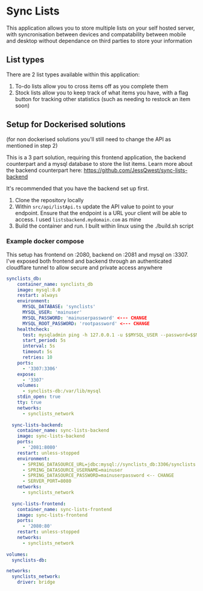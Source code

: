 # Sync Lists

This application allows you to store multiple lists on your self hosted server, with syncronisation between devices and compatability between mobile and desktop without dependance on third parties to store your information

## List types

There are 2 list types available within this application:

1. To-do lists allow you to cross items off as you complete them
2. Stock lists allow you to keep track of what items you have, with a flag button for tracking other statistics (such as needing to restock an item soon)

## Setup for Dockerised solutions
(for non dockerised solutions you'll still need to change the API as mentioned in step 2)

This is a 3 part solution, requiring this frontend application, the backend counterpart and a mysql database to store the list items. Learn more about the backend counterpart here: https://github.com/JessQwest/sync-lists-backend

It's recommended that you have the backend set up first.

1. Clone the repository locally
2. Within `src/api/listApi.ts` update the API value to point to your endpoint. Ensure that the endpoint is a URL your client will be able to access. I used `listsbackend.mydomain.com` as mine
3. Build the container and run. I built within linux using the ./build.sh script

### Example docker compose 

This setup has frontend on :2080, backend on :2081 and mysql on :3307. I've exposed both frontend and backend through an authenticated cloudflare tunnel to allow secure and private access anywhere
```yaml
synclists_db:
    container_name: synclists_db
    image: mysql:8.0
    restart: always
    environment:
      MYSQL_DATABASE: 'synclists'
      MYSQL_USER: 'mainuser'
      MYSQL_PASSWORD: 'mainuserpassword' <--- CHANGE
      MYSQL_ROOT_PASSWORD: 'rootpassword' <--- CHANGE
    healthcheck:
      test: mysqladmin ping -h 127.0.0.1 -u $$MYSQL_USER --password=$$MYSQL_PASSWORD
      start_period: 5s
      interval: 5s
      timeout: 5s
      retries: 10
    ports:
      - '3307:3306'
    expose:
      - '3307'
    volumes:
      - synclists-db:/var/lib/mysql
    stdin_open: true
    tty: true
    networks:
      - synclists_network 
      
  sync-lists-backend:
    container_name: sync-lists-backend
    image: sync-lists-backend
    ports:
      - '2081:8080'
    restart: unless-stopped
    environment:
      - SPRING_DATASOURCE_URL=jdbc:mysql://synclists_db:3306/synclists
      - SPRING_DATASOURCE_USERNAME=mainuser
      - SPRING_DATASOURCE_PASSWORD=mainuserpassword <-- CHANGE
      - SERVER_PORT=8080
    networks:
      - synclists_network
      
  sync-lists-frontend:
    container_name: sync-lists-frontend
    image: sync-lists-frontend
    ports:
      - '2080:80'
    restart: unless-stopped
    networks:
      - synclists_network
 
volumes:
  synclists-db:

networks:
  synclists_network:
    driver: bridge
```

